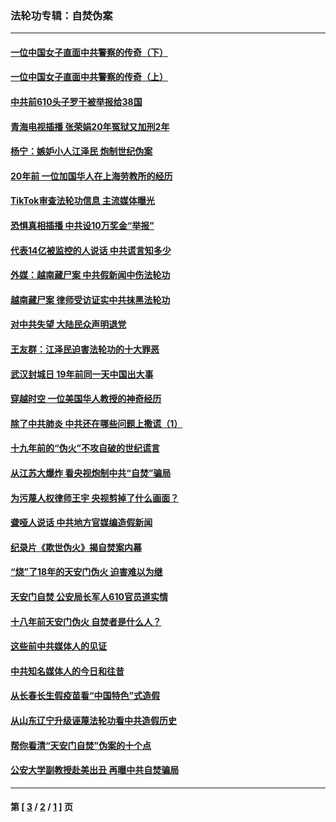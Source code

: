 ### 法轮功专辑：自焚伪案
---
#### [一位中国女子直面中共警察的传奇（下）](../../pages/nf5562/n12989706.md?06110430) 
#### [一位中国女子直面中共警察的传奇（上）](../../pages/nf5562/n12985072.md?06110430) 
#### [中共前610头子罗干被举报给38国](../../pages/nf5562/n12975419.md?06110430) 
#### [青海电视插播 张荣娟20年冤狱又加刑2年](../../pages/nf5562/n12738166.md?06110430) 
#### [杨宁：嫉妒小人江泽民 炮制世纪伪案](../../pages/nf5562/n12724108.md?06110430) 
#### [20年前 一位加国华人在上海劳教所的经历](../../pages/nf5562/n12707932.md?06110430) 
#### [TikTok审查法轮功信息 主流媒体曝光](../../pages/nf5562/n12362336.md?06110430) 
#### [恐惧真相插播 中共设10万奖金“举报”](../../pages/nf5562/n12306396.md?06110430) 
#### [代表14亿被监控的人说话 中共谎言知多少](../../pages/nf5562/n12297484.md?06110430) 
#### [外媒：越南藏尸案 中共假新闻中伤法轮功](../../pages/nf5562/n12264411.md?06110430) 
#### [越南藏尸案 律师受访证实中共抹黑法轮功](../../pages/nf5562/n12261878.md?06110430) 
#### [对中共失望 大陆民众声明退党](../../pages/nf5562/n12187315.md?06110430) 
#### [王友群：江泽民迫害法轮功的十大罪恶](../../pages/nf5562/n12169074.md?06110430) 
#### [武汉封城日 19年前同一天中国出大事](../../pages/nf5562/n12150901.md?06110430) 
#### [穿越时空  一位美国华人教授的神奇经历](../../pages/nf5562/n12097460.md?06110430) 
#### [除了中共肺炎 中共还在哪些问题上撒谎（1）](../../pages/nf5562/n11955770.md?06110430) 
#### [十九年前的“伪火”不攻自破的世纪谎言](../../pages/nf5562/n11813238.md?06110430) 
#### [从江苏大爆炸 看央视炮制中共“自焚”骗局](../../pages/nf5562/n11140275.md?06110430) 
#### [为污蔑人权律师王宇 央视剪掉了什么画面？](../../pages/nf5562/n11130142.md?06110430) 
#### [聋哑人说话 中共地方官媒编造假新闻](../../pages/nf5562/n11006067.md?06110430) 
#### [纪录片《欺世伪火》揭自焚案内幕](../../pages/nf5562/n11002664.md?06110430) 
#### [“烧”了18年的天安门伪火 迫害难以为继](../../pages/nf5562/n10996660.md?06110430) 
#### [天安门自焚 公安局长军人610官员道实情](../../pages/nf5562/n10997098.md?06110430) 
#### [十八年前天安门伪火 自焚者是什么人？](../../pages/nf5562/n10996556.md?06110430) 
#### [这些前中共媒体人的见证](../../pages/nf5562/n10845276.md?06110430) 
#### [中共知名媒体人的今日和往昔](../../pages/nf5562/n10843569.md?06110430) 
#### [从长春长生假疫苗看“中国特色”式造假](../../pages/nf5562/n10684053.md?06110430) 
#### [从山东辽宁升级诬蔑法轮功看中共造假历史](../../pages/nf5562/n10668272.md?06110430) 
#### [帮你看清“天安门自焚”伪案的十个点](../../pages/nf5562/n10554707.md?06110430) 
#### [公安大学副教授赴美出丑 再曝中共自焚骗局](../../pages/nf5562/n10558434.md?06110430) 

---
#### 第 [ [3](./3.md?06110430) / [2](./2.md?06110430) / [1](./1.md?06110430) ] 页
